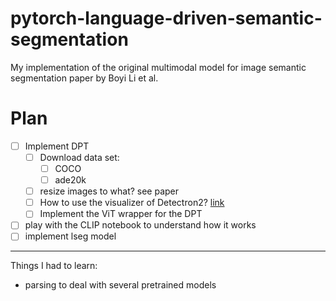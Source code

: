 # pytorch-language-driven-semantic-segmentation
My implementation of the original multimodal model for image semantic segmentation paper by Boyi Li et al.

# Plan
- [ ] Implement DPT
    - [ ] Download data set:
        - [ ] COCO
        - [ ] ade20k
    - [ ] resize images to what? see paper
    - [ ] How to use the visualizer of Detectron2? [link](https://github.com/facebookresearch/detectron2/tree/22e04d1432363be727797a081e3e9d48981f5189)
    - [ ] Implement the ViT wrapper for the DPT   
- [ ] play with the CLIP notebook to understand how it works 
- [ ] implement lseg model 

---
Things I had to learn: 
- parsing to deal with several pretrained models 
